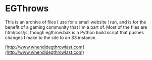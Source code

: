 # EGThrows

This is an archive of files I use for a small website I run, and is for the benefit of a gaming community that I'm a part of.  Most of the files are html/css/js, though egthrow.bak is a Python build script that pushes changes I make to the site to an S3 instance.

[http://www.whendidegthrowlast.com](http://www.whendidegthrowlast.com)
